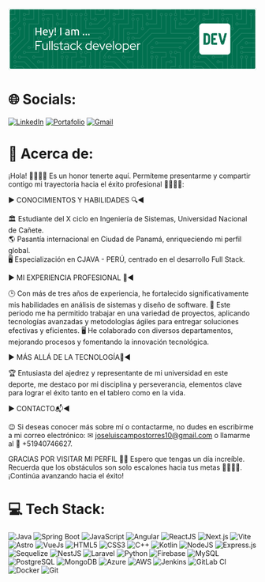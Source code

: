 ![Header](./github-header-image2.png)

# 🌐 Socials:
[![LinkedIn](https://img.shields.io/badge/LinkedIn-0077B5?style=for-the-badge&logo=linkedin&logoColor=white)](https://www.linkedin.com/in/josecampost/) [![Portafolio](https://img.shields.io/badge/Portafolio-0078D4?style=for-the-badge&logo=webex&logoColor=white)](https://portafolio.io)
[![Gmail](https://img.shields.io/badge/Gmail-EA4335?style=for-the-badge&logo=gmail&logoColor=white)](mailto:joseluiscampostorres10@gmail.com)

# 💼 Acerca de:
¡Hola! 🙋🏽‍♂️😄 Es un honor tenerte aquí. Permíteme presentarme y compartir contigo mi trayectoria hacia el éxito profesional 👨🏽‍💻🚀:

▶️ CONOCIMIENTOS Y HABILIDADES 🔍◀️

🏛 Estudiante del X ciclo en Ingeniería de Sistemas, Universidad Nacional de Cañete.<br>
🌎 Pasantía internacional en Ciudad de Panamá, enriqueciendo mi perfil global.<br>
🖥️ Especialización en CJAVA - PERÚ, centrado en el desarrollo Full Stack.<br>

▶️ MI EXPERIENCIA PROFESIONAL 🧰◀️

🕒 Con más de tres años de experiencia, he fortalecido significativamente mis habilidades en análisis de sistemas y diseño de software.
🤝 Este periodo me ha permitido trabajar en una variedad de proyectos, aplicando tecnologías avanzadas y metodologías ágiles para entregar soluciones efectivas y eficientes.
🖥 He colaborado con diversos departamentos, mejorando procesos y fomentando la innovación tecnológica.

▶️ MÁS ALLÁ DE LA TECNOLOGÍA🌱◀️

🏆 Entusiasta del ajedrez y representante de mi universidad en este deporte, me destaco por mi disciplina y perseverancia, elementos clave para lograr el éxito tanto en el tablero como en la vida.

▶️ CONTACTO📬◀️

😉 Si deseas conocer más sobre mí o contactarme, no dudes en escribirme a mi correo electrónico: ✉ joseluiscampostorres10@gmail.com o llamarme al 📱 +51940746627.

GRACIAS POR VISITAR MI PERFIL 🌟🎉 Espero que tengas un día increíble. Recuerda que los obstáculos son solo escalones hacia tus metas 👨🏽‍💻📌. ¡Continúa avanzando hacia el éxito!

# 💻 Tech Stack:

![Java](https://img.shields.io/badge/java-%23ED8B00.svg?style=for-the-badge&logo=java&logoColor=white)
![Spring Boot](https://img.shields.io/badge/spring%20boot-%236DB33F.svg?style=for-the-badge&logo=springboot&logoColor=white)
![JavaScript](https://img.shields.io/badge/javascript-%23323330.svg?style=for-the-badge&logo=javascript&logoColor=%23F7DF1E)
![Angular](https://img.shields.io/badge/angular-%23DD0031.svg?style=for-the-badge&logo=angular&logoColor=white)
![ReactJS](https://img.shields.io/badge/react-%2320232a.svg?style=for-the-badge&logo=react&logoColor=%2361DAFB)
![Next.js](https://img.shields.io/badge/next%20js-000000?style=for-the-badge&logo=nextdotjs&logoColor=white)
 ![Vite](https://img.shields.io/badge/Vite-B73BFE?style=for-the-badge&logo=vite&logoColor=FFD62E) 
![Astro](https://img.shields.io/badge/Astro-0C1222?style=for-the-badge&logo=astro&logoColor=FDFDFE)
![VueJs](https://img.shields.io/badge/vuejs-%2335495e.svg?style=for-the-badge&logo=vue.js&logoColor=%234FC08D)
![HTML5](https://img.shields.io/badge/html5-%23E34F26.svg?style=for-the-badge&logo=html5&logoColor=white) 
![CSS3](https://img.shields.io/badge/css3-%231572B6.svg?style=for-the-badge&logo=css3&logoColor=white) 
![C++](https://img.shields.io/badge/c++-%2300599C.svg?style=for-the-badge&logo=c%2B%2B&logoColor=white)
 ![Kotlin](https://img.shields.io/badge/kotlin-%230095D5.svg?style=for-the-badge&logo=kotlin&logoColor=white)
![NodeJS](https://img.shields.io/badge/node.js-6DA55F?style=for-the-badge&logo=node.js&logoColor=white)
![Express.js](https://img.shields.io/badge/express.js-%23404d59.svg?style=for-the-badge&logo=express&logoColor=%2361DAFB) 
![Sequelize](https://img.shields.io/badge/sequelize-%23323330.svg?style=for-the-badge&logo=sequelize&logoColor=blue)
![NestJS](https://img.shields.io/badge/nestjs-%23E0234E.svg?style=for-the-badge&logo=nestjs&logoColor=white)
![Laravel](https://img.shields.io/badge/laravel-%23FF2D20.svg?style=for-the-badge&logo=laravel&logoColor=white)
![Python](https://img.shields.io/badge/python-%233776AB.svg?style=for-the-badge&logo=python&logoColor=white)
![Firebase](https://img.shields.io/badge/firebase-%23FFCA28.svg?style=for-the-badge&logo=firebase&logoColor=black)
![MySQL](https://img.shields.io/badge/mysql-%2300f.svg?style=for-the-badge&logo=mysql&logoColor=white)
![PostgreSQL](https://img.shields.io/badge/postgres-%23316192.svg?style=for-the-badge&logo=postgresql&logoColor=white)
![MongoDB](https://img.shields.io/badge/mongodb-%234ea94b.svg?style=for-the-badge&logo=mongodb&logoColor=white)
![Azure](https://img.shields.io/badge/azure-%230072C6.svg?style=for-the-badge&logo=microsoftazure&logoColor=white)
![AWS](https://img.shields.io/badge/AWS-%23232F3E.svg?style=for-the-badge&logo=amazonaws&logoColor=white)
![Jenkins](https://img.shields.io/badge/jenkins-%232C5263.svg?style=for-the-badge&logo=jenkins&logoColor=white)
![GitLab CI](https://img.shields.io/badge/gitlab%20ci-%23181717.svg?style=for-the-badge&logo=gitlab&logoColor=white)
![Docker](https://img.shields.io/badge/docker-%230db7ed.svg?style=for-the-badge&logo=docker&logoColor=white)
![Git](https://img.shields.io/badge/git-%23F05033.svg?style=for-the-badge&logo=git&logoColor=white)

